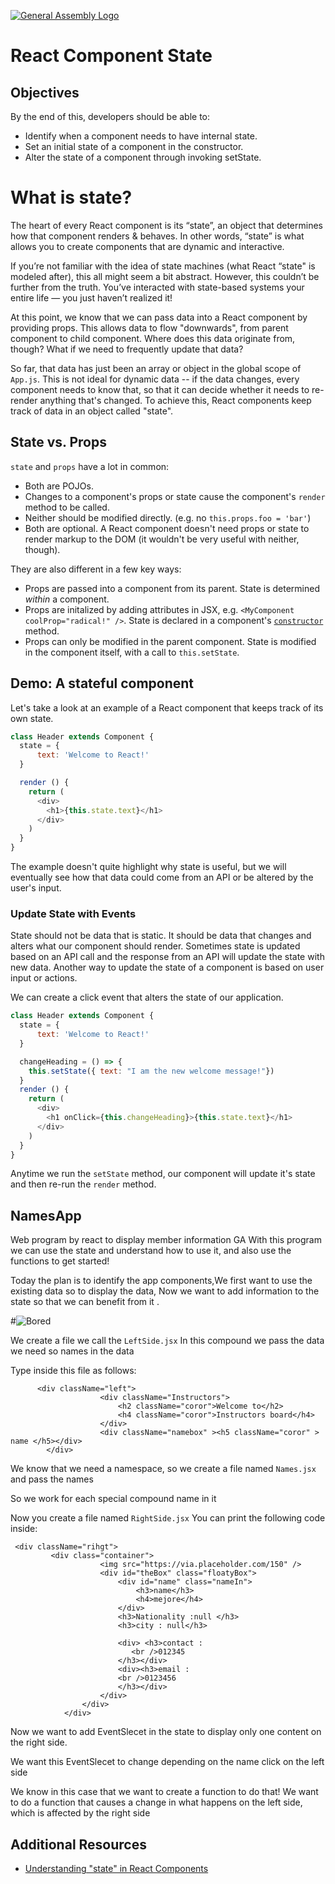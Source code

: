 [![General Assembly Logo](https://camo.githubusercontent.com/1a91b05b8f4d44b5bbfb83abac2b0996d8e26c92/687474703a2f2f692e696d6775722e636f6d2f6b6538555354712e706e67)](https://generalassemb.ly/education/web-development-immersive)

# React Component State

## Objectives

By the end of this, developers should be able to:

-  Identify when a component needs to have internal state.
-  Set an initial state of a component in the constructor.
-  Alter the state of a component through invoking setState.

# What is state?

The heart of every React component is its “state”, an object that determines how that component renders & behaves. In other words, “state” is what allows you to create components that are dynamic and interactive.

If you’re not familiar with the idea of state machines (what React “state" is modeled after), this all might seem a bit abstract. However, this couldn’t be further from the truth. You’ve interacted with state-based systems your entire life — you just haven’t realized it!


At this point, we know that we can pass data into a React component by providing
props. This allows data to flow "downwards", from parent component to child
component. Where does this data originate from, though? What if we need to
frequently update that data?

So far, that data has just been an array or object in the global scope of
`App.js`. This is not ideal for dynamic data -- if the data changes, every
component needs to know that, so that it can decide whether it needs to
re-render anything that's changed. To achieve this, React components keep track
of data in an object called "state".

## State vs. Props

`state` and `props` have a lot in common:

-  Both are POJOs.
-  Changes to a component's props or state cause the component's `render`
   method to be called.
-  Neither should be modified directly. (e.g. no `this.props.foo = 'bar'`)
-  Both are optional. A React component doesn't need props or state to render
   markup to the DOM (it wouldn't be very useful with neither, though).

They are also different in a few key ways:

-  Props are passed into a component from its parent. State is determined
   _within_ a component.
-  Props are initalized by adding attributes in JSX, e.g. `<MyComponent coolProp="radical!" />`. State is declared in a component's [`constructor`](https://reactjs.org/docs/react-component.html#constructor) method.
-  Props can only be modified in the parent component. State is modified in
   the component itself, with a call to `this.setState`.


## Demo: A stateful component

Let's take a look at an example of a React component that keeps
track of its own state. 

```js
class Header extends Component {
  state = {
      text: 'Welcome to React!'
  }

  render () {
    return (
      <div>
        <h1>{this.state.text}</h1>
      </div>
    )
  }
}
```

The example doesn't quite highlight why state is useful, but we will eventually see how that data could come from an API or be altered by the user's input.

### Update State with Events

State should not be data that is static.  It should be data that changes and alters what our component should render.  Sometimes state is updated based on an API call and the response from an API will update the state with new data.  Another way to update the state of a component is based on user input or actions.

We can create a click event that alters the state of our application.
```js
class Header extends Component {
  state = {
      text: 'Welcome to React!'
  }

  changeHeading = () => {
    this.setState({ text: "I am the new welcome message!"})
  }
  render () {
    return (
      <div>
        <h1 onClick={this.changeHeading}>{this.state.text}</h1>
      </div>
    )
  }
}
```

Anytime we run the `setState` method, our component will update it's state and then re-run the `render` method.


## NamesApp

Web program by react to display member information GA
With this program we can use the state and understand how to use it, and also use the functions to get started!


Today the plan is to identify the app components,We first want to use the existing data so to display the data,
Now we want to add information to the state so that we can benefit from it . 

#![Bored](https://i.ibb.co/w7Qt7yZ/Blank.png)

We create a file we call the ```LeftSide.jsx```
In this compound we pass the data we need so names in the data

Type inside this file as follows:
```
      <div className="left">
                    <div className="Instructors">
                        <h2 className="coror">Welcome to</h2>
                        <h4 className="coror">Instructors board</h4>
                    </div>
                    <div className="namebox" ><h5 className="coror" > name </h5></div>
        </div>
```


We know that we need a namespace, so we create a file named ```Names.jsx``` and pass the names

So we work for each special compound name in it

Now you create a file named ```RightSide.jsx```
You can print the following code inside:

```
 <div className="rihgt">
         <div class="container">
                    <img src="https://via.placeholder.com/150" />
                    <div id="theBox" class="floatyBox">
                        <div id="name" class="nameIn">
                            <h3>name</h3>
                            <h4>mejore</h4>
                        </div>
                        <h3>Nationality :null </h3>
                        <h3>city : null</h3>
                          
                        <div> <h3>contact :
                           <br />012345
                        </h3></div>
                        <div><h3>email :
                        <br />0123456
                        </h3></div>
                    </div>
                </div>   
            </div>
```

Now we want to add EventSlecet in the state to display only one content on the right side.

We want this EventSlecet to change depending on the name click on the left side

We know in this case that we want to create a function to do that!
We want to do a function that causes a change in what happens on the left side, which is affected by the right side






## Additional Resources

-   [Understanding "state" in React Components](https://thinkster.io/tutorials/understanding-react-state)
